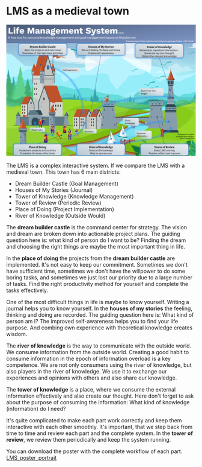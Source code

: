 # LMS as a medieval town

![image-20220815232044684](images/image-20220815232044684.png)

The LMS is a complex interactive system. If we compare the LMS with a medieval town. This town has 6 main districts:

- Dream Builder Castle (Goal Management)
- Houses of My Stories (Journal)
- Tower of Knowledge (Knowledge Management)
- Tower of Review (Periodic Review)
- Place of Doing (Project Implementation)
- River of Knowledge (Outside Would)

The **dream builder castle** is the command center for strategy. The vision and dream are broken down into actionable project plans. The guiding question here is: what kind of person do I want to be? Finding the dream and choosing the right things are maybe the most important thing in life. 

In the **place of doing** the projects from the **dream builder castle** are implemented.  It's not easy to keep our commitment. Sometimes we don't have sufficient time, sometimes we don't have the willpower to do some boring tasks, and sometimes we just lost our priority due to a large number of tasks. Find the right productivity method for yourself and complete the tasks effectively. 

One of the most difficult things in life is maybe to know yourself. Writing a journal helps you to know yourself. In the **houses of my stories** the feeling, thinking and doing are recorded. The guiding question here is: What kind of person am I? The improved self-awareness helps you to find your life purpose. And combing own experience with theoretical knowledge creates wisdom. 

The **river of knowledge** is the way to communicate with the outside world.  We consume information from the outside world. Creating a good habit to consume information in the epoch of information overload is a key competence. We are not only consumers using the river of knowledge, but also players in the river of knowledge. We use it to exchange our experiences and opinions with others and also share our knowledge.

The **tower of knowledge** is a place, where we consume the external information effectively and also create our thought. Here don't forget to ask about the purpose of consuming the information: What kind of knowledge (information) do I need? 

It's quite complicated to make each part work correctly and keep them interactive with each other smoothly. It's important, that we step back from time to time and review each part and the complete system. In the **tower of review**, we review them periodically and keep the system running. 

You can download the poster with the complete workflow of each part.  [LMS_poster_portrait](images/LMS_poster_portrait.png)









